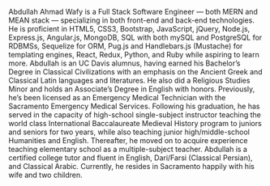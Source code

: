 Abdullah Ahmad Wafy is a Full Stack Software Engineer — both MERN and MEAN stack — specializing in both front-end and
        back-end technologies. He is proficient in HTML5, CSS3, Bootstrap, JavaScript, jQuery, Node.js, Express.js, Angular.js, MongoDB, SQL with both mySQL and PostgreSQL for RDBMSs, Sequelize for ORM, Pug.js and Handlebars.js (Mustache) for templating engines,  React,
        Redux, Python, and Ruby while aspiring to learn more. Abdullah is an UC Davis alumnus, having earned his Bachelor’s Degree in Classical Civilizations
        with an emphasis on the Ancient Greek and Classical Latin languages and literatures. He also did a Religious Studies
        Minor and holds an Associate’s Degree in English with honors. Previously, he’s been licensed as an Emergency Medical
        Technician with the Sacramento Emergency Medical Services. Following his graduation, he has served in the capacity of
        high-school single-subject instructor teaching the world class International Baccalaureate Medieval History program to
        juniors and seniors for two years, while also teaching junior high/middle-school Humanities and English. Thereafter, he
        moved on to acquire experience teaching elementary school as a multiple-subject teacher. Abdullah is a certified college
        tutor and fluent in English, Dari/Farsi (Classical Persian), and Classical Arabic. Currently, he resides in Sacramento
        happily with his wife and two children.

